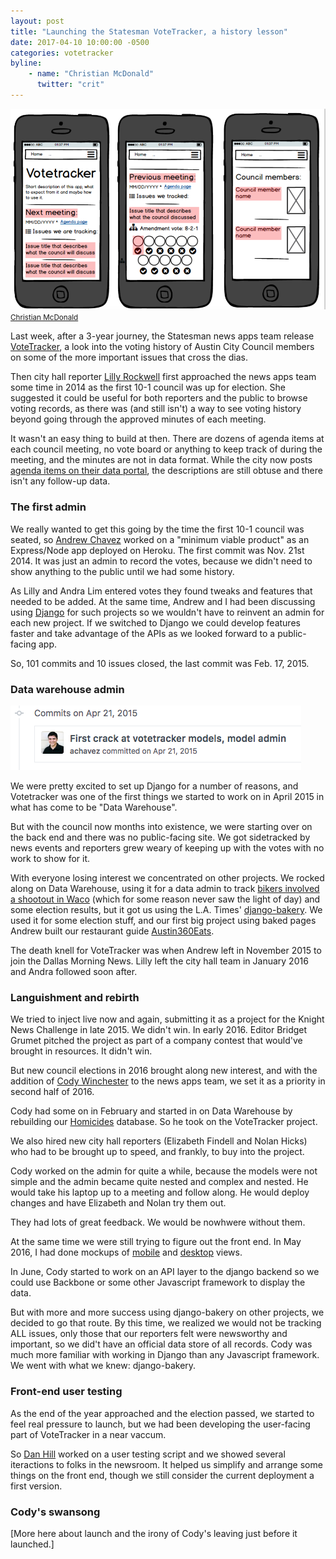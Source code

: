 ```yaml
---
layout: post
title: "Launching the Statesman VoteTracker, a history lesson"
date: 2017-04-10 10:00:00 -0500
categories: votetracker
byline:
    - name: "Christian McDonald"
      twitter: "crit"
---
```


![First draft VoteTracker on mobile](/assets/img/2017-04-13-votetracker-mock.png)
<small><a href="https://twitter.com/crit" target="_blank">Christian McDonald</a></small>

Last week, after a 3-year journey, the Statesman news apps team release [VoteTracker](http://apps.statesman.com/votetracker/entities/austin-city-council/), a look into the voting history of Austin City Council members on some of the more important issues that cross the dias.

Then city hall reporter [Lilly Rockwell](https://twitter.com/LillyRockwell) first approached the news apps team some time in 2014 as the first 10-1 council was up for election. She suggested it could be useful for both reporters and the public to browse voting records, as there was (and still isn't) a way to see voting history beyond going through the approved minutes of each meeting.

It wasn't an easy thing to build at then. There are dozens of agenda items at each council meeting, no vote board or anything to keep track of during the meeting, and the minutes are not in data format. While the city now posts [agenda items on their data portal](https://data.austintexas.gov/Government/Austin-City-Council-Agenda-Items/es7e-878h/data), the descriptions are still obtuse and there isn't any follow-up data. 

### The first admin

We really wanted to get this going by the time the first 10-1 council was seated, so [Andrew Chavez]() worked on a "minimum viable product" as an Express/Node app deployed on Heroku. The first commit was Nov. 21st 2014. It was just an admin to record the votes, because we didn't need to show anything to the public until we had some history.

As Lilly and Andra Lim entered votes they found tweaks and features that needed to be added. At the same time, Andrew and I had been discussing using [Django](https://www.djangoproject.com/) for such projects so we wouldn't have to reinvent an admin for each new project. If we switched to Django we could develop features faster and take advantage of the APIs as we looked forward to a public-facing app.

So, 101 commits and 10 issues closed, the last commit was Feb. 17, 2015.

### Data warehouse admin

![First draft VoteTracker on mobile](/assets/img/2017-04-13-votetracker-django-first-commit.png)

We were pretty excited to set up Django for a number of reasons, and Votetracker was one of the first things we started to work on in April 2015 in what has come to be "Data Warehouse".

But with the council now months into existence, we were starting over on the back end and there was no public-facing site. We got sidetracked by news events and reporters grew weary of keeping up with the votes with no work to show for it.

With everyone losing interest we concentrated on other projects. We rocked along on Data Warehouse, using it for a data admin to track [bikers involved a shootout in Waco](http://www.statesman.com/news/local/waco-biker-gang-shootout-involved-bandidos-and-cossacks-sheriff-says/RZM3mj877eOg24z6rUf10L/) (which for some reason never saw the light of day) and some election results, but it got us using the L.A. Times' [django-bakery](https://github.com/datadesk/django-bakery). We used it for some election stuff, and our first big project using baked pages Andrew built our restaurant guide [Austin360Eats](http://apps.statesman.com/austin360/eats/).

The death knell for VoteTracker was when Andrew left in November 2015 to join the Dallas Morning News. Lilly left the city hall team in January 2016 and Andra followed soon after.

### Languishment and rebirth

We tried to inject live now and again, submitting it as a project for the Knight News Challenge in late 2015. We didn't win. In early 2016. Editor Bridget Grumet pitched the project as part of a company contest that would've brought in resources. It didn't win.

But new council elections in 2016 brought along new interest, and with the addition of [Cody Winchester](https://twitter.com/cody_winchester) to the news apps team, we set it as a priority in second half of 2016.

Cody had some on in February and started in on Data Warehouse by rebuilding our [Homicides](http://apps.statesman.com/homicides/) database. So he took on the VoteTracker project.

We also hired new city hall reporters (Elizabeth Findell and Nolan Hicks) who had to be brought up to speed, and frankly, to buy into the project.

Cody worked on the admin for quite a while, because the models were not simple and the admin became quite nested and complex and nested. He would take his laptop up to a meeting and follow along. He would deploy changes and have Elizabeth and Nolan try them out.

They had lots of great feedback. We would be nowhwere without them.

At the same time we were still trying to figure out the front end. In May 2016, I had done mockups of [mobile](/assets/img/2017-04-13-Votetracker-mobile-01.pdf) and [desktop](/assets/img/2017-04-13-votetracker-mock.png) views.

In June, Cody started to work on an API layer to the django backend so we could use Backbone or some other Javascript framework to display the data.

But with more and more success using django-bakery on other projects, we decided to go that route. By this time, we realized we would not be tracking ALL issues, only those that our reporters felt were newsworthy and important, so we did't have an official data store of all records. Cody was much more familiar with working in Django than any Javascript framework. We went with what we knew: django-bakery.

### Front-end user testing

As the end of the year approached and the election passed, we started to feel real pressure to launch, but we had been developing the user-facing part of VoteTracker in a near vaccum.

So [Dan Hill]() worked on a user testing script and we showed several iteractions to folks in the newsroom. It helped us simplify and arrange some things on the front end, though we still consider the current deployment a first version.

### Cody's swansong

[More here about launch and the irony of Cody's leaving just before it launched.]


